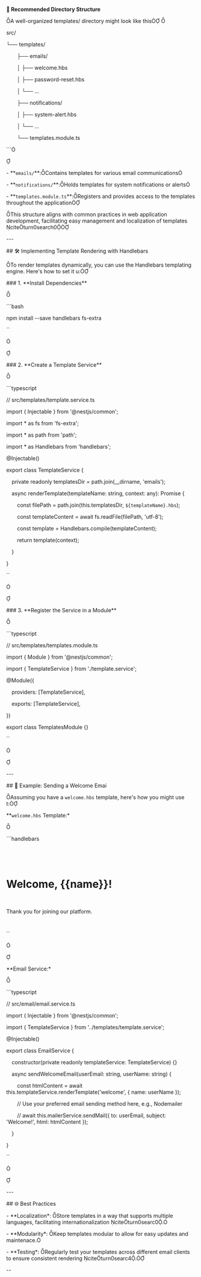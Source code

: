 ﻿**📁 Recommended Directory Structure**

A well-organized templates/ directory might look like this 

src/

└── templates/

`    `├── emails/

`    `│   ├── welcome.hbs

`    `│   ├── password-reset.hbs

`    `│   └── ...

`    `├── notifications/

`    `│   ├── system-alert.hbs

`    `│   └── ...

`    `└── templates.module.ts

\```



\- \*\*`emails/`\*\*:Contains templates for various email communications

\- \*\*`notifications/`\*\*:Holds templates for system notifications or alerts

\- \*\*`templates.module.ts`\*\*:Registers and provides access to the templates throughout the application

This structure aligns with common practices in web application development, facilitating easy management and localization of templates citeturn0search0

\---

\## 🛠️ Implementing Template Rendering with Handlebars

To render templates dynamically, you can use the Handlebars templating engine. Here's how to set it u:

\### 1. \*\*Install Dependencies\*\*



\```bash

npm install --save handlebars fs-extra

``





\### 2. \*\*Create a Template Service\*\*



\```typescript

// src/templates/template.service.ts

import { Injectable } from '@nestjs/common';

import \* as fs from 'fs-extra';

import \* as path from 'path';

import \* as Handlebars from 'handlebars';

@Injectable()

export class TemplateService {

`  `private readonly templatesDir = path.join(\_\_dirname, 'emails');

`  `async renderTemplate(templateName: string, context: any): Promise<string> {

`    `const filePath = path.join(this.templatesDir, `${templateName}.hbs`);

`    `const templateContent = await fs.readFile(filePath, 'utf-8');

`    `const template = Handlebars.compile(templateContent);

`    `return template(context);

`  `}

}

``





\### 3. \*\*Register the Service in a Module\*\*



\```typescript

// src/templates/templates.module.ts

import { Module } from '@nestjs/common';

import { TemplateService } from './template.service';

@Module({

`  `providers: [TemplateService],

`  `exports: [TemplateService],

})

export class TemplatesModule {}

``





\---

\## 📧 Example: Sending a Welcome Emai

Assuming you have a `welcome.hbs` template, here's how you might use t:

\*\*`welcome.hbs` Template:\*



\```handlebars

<!DOCTYPE html>

<html>

`  `<body>

`    `<h1>Welcome, {{name}}!</h1>

`    `<p>Thank you for joining our platform.</p>

`  `</body>

</html>

``





\*\*Email Service:\*



\```typescript

// src/email/email.service.ts

import { Injectable } from '@nestjs/common';

import { TemplateService } from '../templates/template.service';

@Injectable()

export class EmailService {

`  `constructor(private readonly templateService: TemplateService) {}

`  `async sendWelcomeEmail(userEmail: string, userName: string) {

`    `const htmlContent = await this.templateService.renderTemplate('welcome', { name: userName });

`    `// Use your preferred email sending method here, e.g., Nodemailer

`    `// await this.mailerService.sendMail({ to: userEmail, subject: 'Welcome!', html: htmlContent });

`  `}

}

``





\---

\## 🌐 Best Practices

\- \*\*Localization\*: Store templates in a way that supports multiple languages, facilitating internationalization citeturn0searc0.

\- \*\*Modularity\*: Keep templates modular to allow for easy updates and maintenace.

\- \*\*Testing\*: Regularly test your templates across different email clients to ensure consistent rendering citeturn0searc4.

\--

